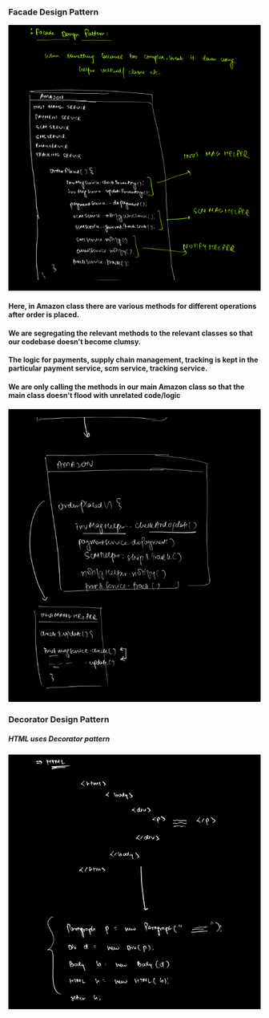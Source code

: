 
### Facade Design Pattern
![img.png](img.png)
#### Here, in Amazon class there are various methods for different operations after order is placed.
#### We are segregating the relevant methods to the relevant classes so that our codebase doesn't become clumsy.
#### The logic for payments, supply chain management, tracking is kept in the particular payment service, scm service, tracking service.
#### We are only calling the methods in our main Amazon class so that the main class doesn't flood with unrelated code/logic
![img_1.png](img_1.png)


### Decorator Design Pattern

##### HTML uses Decorator pattern
![img_2.png](img_2.png)
